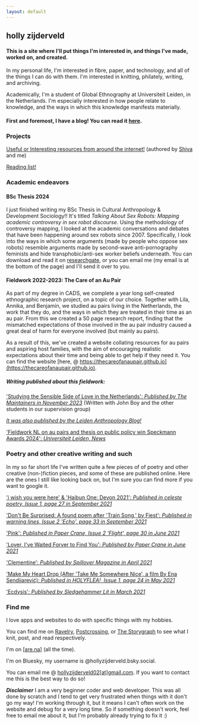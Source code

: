 ```yaml
---
layout: default
---
```

## holly zijderveld
#### This is a site where I'll put things I'm interested in, and things I've made, worked on, and created. 

In my personal life, I'm interested in fibre, paper, and technology, and all of the things I can do with them. I'm interested in knitting, philately, writing, and archiving.

Academically, I'm a student of Global Ethnography at Universiteit Leiden, in the Netherlands. I'm especially interested in how people relate to knowledge, and the ways in which this knowledge manifests materially. 

#### First and foremost, I have a blog! You can read it [here](https://hollyz1jderveld.github.io/blog/contents).

### Projects
[Useful or Interesting resources from around the internet!](https://gl0bsec.github.io/fun_websites.html) (authored by [Shiva](https://gl0bsec.github.io/) and me)

[Reading list!](https://hollyz1jderveld.github.io/reading-list/)

### Academic endeavors

#### BSc Thesis 2024
I just finished writing my BSc Thesis in Cultural Anthropology & Development Sociology!! It's titled *Talking About Sex Robots: Mapping academic controversy in sex robot discourse*. Using the methodology of controversy mapping, I looked at the academic conversations and debates that have been happening around sex robots since 2007. Specifically, I look into the ways in which some arguments (made by people who oppose sex robots) resemble arguments made by second-wave anti-pornography feminists and hide transphobic/anti-sex worker beliefs underneath. You can download and read it on [researchgate](https://www.researchgate.net/publication/382625206_Talking_About_Sex_Robots_Mapping_academic_controversy_in_sex_robot_discourse), or you can email me (my email is at the bottom of the page) and I'll send it over to you.

#### Fieldwork 2022-2023: The Care of an Au Pair
As part of my degree in CADS, we complete a year long self-created ethnographic research project, on a topic of our choice. Together with Lila, Annika, and Benjamín, we studied au pairs living in the Netherlands, the work that they do, and the ways in which they are treated in their time as an au pair. From this we created a 50 page research report, finding that the mismatched expectations of those involved in the au pair industry caused a great deal of harm for everyone involved (but mainly au pairs). 

As a result of this, we've created a website collating resources for au pairs and aspiring host families, with the aim of encouraging realistic expectations about their time and being able to get help if they need it. You can find the website [here, @ https://thecareofanaupair.github.io](https://thecareofanaupair.github.io).
##### Writing published about this fieldwork:
['Studying the Sensible Side of Love in the Netherlands': *Published by The Maintainers in November 2023*](https://themaintainers.org/studying-the-sensible-side-of-love-in-the-netherlands/) (Written with John Boy and the other students in our supervision group)

*[It was also published by the Leiden Anthropology Blog!](https://www.leidenanthropologyblog.nl/articles/studying-the-sensible-side-of-love-in-the-netherlands)*

['Fieldwork NL on au pairs and thesis on public policy win Speckmann Awards 2024': *Universiteit Leiden, News*](https://www.universiteitleiden.nl/en/news/2024/03/fieldwork-nl-on-au-pairs-and-thesis-on-public-policy-win-speckmann-awards-2024)

### Poetry and other creative writing and such
In my so far short life I've written quite a few pieces of of poetry and other creative (non-)fiction pieces, and some of these are published online. Here are the ones I still like looking back on, but I'm sure you can find more if you want to google it. 

['i wish you were here' & 'Haibun One: Devon 2021': *Published in celeste poetry, Issue 1, page 27 in September 2021*](https://celestitepoetry.wixsite.com/journal/issues)

['Don't Be Surprised: A found poem after 'Train Song,' by Fiest': *Published in warning lines, Issue 2 'Echo', page 33 in September 2021*](https://www.warninglines.com/_files/ugd/f808f7_e036a27294e4412b96ecc98522eebbc1.pdf)

['Pink': *Published in Paper Crane, Issue 2 'Flight', page 30 in June 2021*](https://www.calameo.com/read/0066295039cc17c27046b?authid=CCXTNUkrflKT)

['Lover, I've Waited Forver to Find You': *Published by Paper Crane in June 2021*](https://www.papercranejournal.com/lover-ive-waited-forever-to-find-you-zijderveld.html)

['Clementine': *Published by Spillover Magazine in April 2021*](https://spillovermagazine.wordpress.com/2021/05/01/clementine/)

['Make My Heart Drop (After 'Take Me Somewhere Nice', a film By Ena Sendijarević): *Published in HOLYFLEA!, Issue 1, page 24 in May 2021*](https://holyflea.files.wordpress.com/2021/04/holyflea-issue-one.pdf)

['Ecdysis': *Published by Sledgehammer Lit in March 2021*](https://www.sledgehammerlit.com/post/ecdysis-by-holly-zijderveld)

### Find me
I love apps and websites to do with specific things with my hobbies. 

You can find me on [Ravelry](https://www.ravelry.com/people/Midnight4225), [Postcrossing](https://www.postcrossing.com/user/Midnight4225), or [The Storygraph](https://app.thestorygraph.com/profile/hollyzijderveld) to see what I knit, post, and read respectively. 

I'm on [[are.na]](https://www.are.na/holly-zijderveld/channels) (all the time).

I'm on Bluesky, my username is @hollyzijderveld.bsky.social. 

You can email me @ [hollyzijderveld02[at]gmail.com](mailto:hollyzijderveld02@gmail.com). If you want to contact me this is the best way to do so!

***Disclaimer*** I am a very beginner coder and web developer. This was all done by scratch and I tend to get very frustrated when things with it don't go my way! I'm working through it, but it means I can't often work on the website and debug for a very long time. So if something doesn't work, feel free to email me about it, but I'm probably already trying to fix it :)


